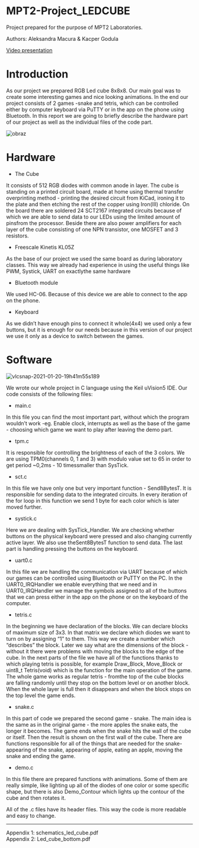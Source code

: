 # MPT2-Project_LEDCUBE

Project prepared for the purpose of MPT2 Laboratories.

Authors: Aleksandra Macura & Kacper Godula

[Video presentation](https://youtu.be/7ULbOOuEuOo)

# Introduction

As our project we prepared RGB Led cube 8x8x8. Our main goal was to create some interesting games and nice looking animations. In the end our project consists of 2 games -snake and tetris, which can be controlled either by computer keyboard via PuTTY or in the app on the phone using Bluetooth. In this report we are going to briefly describe the hardware part of our project as well as the individual files of the code part.


![obraz](https://user-images.githubusercontent.com/45372078/105532763-8eee8b80-5ceb-11eb-9625-d26315260ab2.png)


# Hardware

* The Cube

It consists of 512 RGB diodes with common anode in layer. The cube is standing on a printed circuit board, made at home using thermal transfer overprinting method - printing the desired circuit from KiCad, ironing it to the plate and then etching the rest of the copper using Iron(III) chloride. On the board there are soldered 24 SCT2167 integrated circuits because of which we are able to send data to our LEDs using the limited amount of pinsfrom the processor. Beside there are also power amplifiers for each layer of the cube consisting of one NPN transistor, one MOSFET and 3 resistors.

* Freescale Kinetis KL05Z

As the base of our project we used the same board as during laboratory classes. This way we already had experience in using the useful things like PWM, Systick, UART  on exactlythe same hardware

* Bluetooth module

We used HC-06. Because of this device we are able to connect to the app on the phone.

* Keyboard

As we didn’t have enough pins to connect it whole(4x4) we used only a few buttons, but it is enough for our needs because in this version of our project we use it only as a device to switch between the games.


# Software

![vlcsnap-2021-01-20-19h41m55s189](https://user-images.githubusercontent.com/45372078/105534194-6bc4db80-5ced-11eb-8c0d-6d028db5a943.png)

We wrote our whole project in C language using the Keil uVision5 IDE. Our code consists of the following files:

* main.c

In this file you can find the most important part, without which the program wouldn’t work -eg. Enable clock, interrupts as well as the base of the game - choosing which game we want to play after leaving the demo part. 

* tpm.c

It is responsible for controlling the brightness of each of the 3 colors. We are using TPM0(channels 0, 1 and 3) with modulo value set to 65 in order to get period ~0,2ms - 10 timessmaller than SysTick.

* sct.c

In this file we have only one but very important function - Send8BytesT. It is responsible for sending data to the integrated circuits. In every iteration of the for loop in this function we send 1 byte for each color which is later moved further.

* systick.c

Here we are dealing with SysTick_Handler. We are checking whether buttons on the physical keyboard were pressed and also changing currently active layer. We also use theSent8BytesT function to send data. The last part is handling pressing the buttons on the keyboard.

* uart0.c

In this file we are handling the communication via UART because of which our games can be controlled using Bluetooth or PuTTY on the PC. In the UART0_IRQHandler we enable everything that we need and in UART0_IRQHandler we manage the symbols assigned to all of the buttons that we can press either in the app on the phone or on the keyboard of the computer.

* tetris.c

In the beginning we have declaration of the blocks. We can declare blocks of maximum size of 3x3. In that matrix we declare which diodes we want to turn on by assigning “1” to them. This way we create a number which “describes” the block. Later we say what are the dimensions of the block - without it there were problems with moving the blocks to the edge of the cube. In the next parts of the file we have all of the functions thanks to which playing tetris is possible, for example Draw_Block, Move_Block or uint8_t Tetris(void) which is the function for the main operation of the game. The whole game works as regular tetris - fromthe top of the cube blocks are falling randomly until they stop on the bottom level or on another block. When the whole layer is full then it disappears and when the block stops on the top level the game ends.

* snake.c

In this part of code we prepared the second game - snake. The main idea is the same as in the original game - the more apples the snake eats, the longer it becomes. The game ends when the snake hits the wall of the cube or itself. Then the result is shown on the first wall of the cube. There are functions  responsible for all of the things that are needed for the snake- appearing of the snake, appearing of apple, eating an apple, moving the snake and ending the game.

* demo.c

In this file there are prepared functions with animations. Some of them are really simple, like lighting up all of the diodes of one color or some specific shape, but there is also Demo_Contour which lights up the contour of the cube and then rotates it.

All of the .c files have its header files. This way the code is more readable and easy to change.

----

Appendix 1: schematics_led_cube.pdf <br/>
Appendix 2: Led_cube_bottom.pdf
